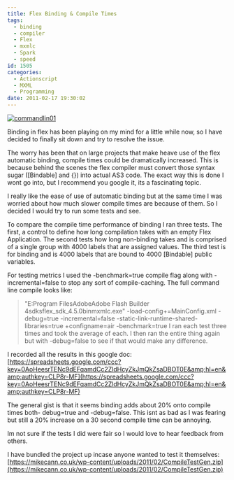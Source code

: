 ```yaml
---
title: Flex Binding & Compile Times
tags:
  - binding
  - compiler
  - Flex
  - mxmlc
  - Spark
  - speed
id: 1505
categories:
  - Actionscript
  - MXML
  - Programming
date: 2011-02-17 19:30:02
---
```


[![](https://mikecann.co.uk/wp-content/uploads/2011/02/commandlin01.jpg "commandlin01")](https://mikecann.co.uk/wp-content/uploads/2011/02/commandlin01.jpg)

Binding in flex has been playing on my mind for a little while now, so I have decided to finally sit down and try to resolve the issue.

The worry has been that on large projects that make heave use of the flex automatic binding, compile times could be dramatically increased. This is because behind the scenes the flex compiler must convert those syntax sugar ([Bindable] and {}) into actual AS3 code. The exact way this is done I wont go into, but I recommend you google it, its a fascinating topic.

I really like the ease of use of automatic binding but at the same time I was worried about how much slower compile times are because of them. So I decided I would try to run some tests and see.

To compare the compile time performance of binding I ran three tests. The first, a control to define how long compilation takes with an empty Flex Application. The second tests how long non-binding takes and is comprised of a single group with 4000 labels that are assigned values. The third test is for binding and is 4000 labels that are bound to 4000 [Bindable] public variables.

For testing metrics I used the -benchmark=true compile flag along with -incremental=false to stop any sort of compile-caching. The full command line compile looks like:
> "E:Program FilesAdobeAdobe Flash Builder 4sdksflex_sdk_4.5.0binmxmlc.exe" -load-config+=MainConfig.xml -debug=true -incremental=false -static-link-runtime-shared-libraries=true +configname=air -benchmark=true
I ran each test three times and took the average of each. I then ran the entire thing again but with -debug=false to see if that would make any difference.

I recorded all the results in this google doc: [https://spreadsheets.google.com/ccc?key=0AoHeesrTENc9dEFqamdCc2ZldHcyZkJmQkZsaDBOT0E&amp;hl=en&amp;authkey=CLP8r-MF](https://spreadsheets.google.com/ccc?key=0AoHeesrTENc9dEFqamdCc2ZldHcyZkJmQkZsaDBOT0E&amp;hl=en&amp;authkey=CLP8r-MF)

The general gist is that it seems binding adds about 20% onto compile times both- debug=true and -debug=false. This isnt as bad as I was fearing but still a 20% increase on a 30 second compile time can be annoying.

Im not sure if the tests I did were fair so I would love to hear feedback from others.

I have bundled the project up incase anyone wanted to test it themselves: [https://mikecann.co.uk/wp-content/uploads/2011/02/CompileTestGen.zip](https://mikecann.co.uk/wp-content/uploads/2011/02/CompileTestGen.zip)